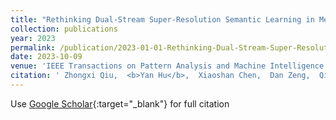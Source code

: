 ```yaml
---
title: "Rethinking Dual-Stream Super-Resolution Semantic Learning in Medical Image Segmentation"
collection: publications
year: 2023
permalink: /publication/2023-01-01-Rethinking-Dual-Stream-Super-Resolution-Semantic-Learning-in-Medical-Image-Segmentation
date: 2023-10-09
venue: 'IEEE Transactions on Pattern Analysis and Machine Intelligence'
citation: ' Zhongxi Qiu,  <b>Yan Hu</b>,  Xiaoshan Chen,  Dan Zeng,  Qingyong Hu,  Jiang Liu, &quot;Rethinking Dual-Stream Super-Resolution Semantic Learning in Medical Image Segmentation.&quot; IEEE Transactions on Pattern Analysis and Machine Intelligence, 2023.'
---
```

Use [Google Scholar](https://scholar.google.com/scholar?q=Rethinking+Dual+Stream+Super+Resolution+Semantic+Learning+in+Medical+Image+Segmentation){:target="_blank"} for full citation